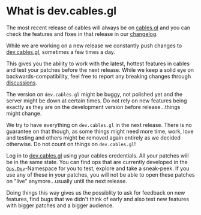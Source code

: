 # What is dev.cables.gl

The most recent release of cables will always be on [cables.gl](https://cables.gl) and you can check the features and fixes in that release in our [changelog](https://cables.gl/changelog).

While we are working on a new release we constantly push changes to [dev.cables.gl](https://dev.cables.gl), sometimes a few times a day.

This gives you the ability to work with the latest, hottest features in cables and test your patches before the next release. 
While we keep a solid eye on backwards-compatibility, feel free to report any breaking changes through [discussions](https://github.com/cables-gl/cables_docs/discussions).

The version on `dev.cables.gl` might be buggy, not polished yet and the server might be down at certain times. 
Do not rely on new features being exactly as they are on the development version before release...things might change.

We try to have everything on `dev.cables.gl` in the next release. 
There is no guarantee on that though, as some things might need more time, work, love and testing and others might be removed again entirely as we decided otherwise. Do not count on things on `dev.cables.gl`!

Log in to [dev.cables.gl](https://dev.cables.gl) using your cables credentials. All your patches will be in the same state. 
You can find ops that are currently developed in the [`Ops.Dev`](https://dev.cables.gl/ops/Ops.Dev)-Namespace for you to test, explore and take a sneak-peek. If you use any of these in your patches, you will not be able to open these patches on "live" anymore...usually until the next release.

Doing things this way gives us the possiblity to ask for feedback on new features, find bugs that we didn't think of early and also test new features with bigger patches and a bigger audience.

